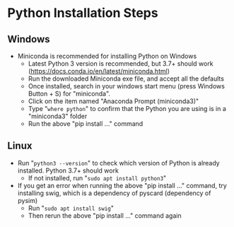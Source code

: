 # Python Installation Steps

## Windows
* Miniconda is recommended for installing Python on Windows
   * Latest Python 3 version is recommended, but 3.7+ should work (https://docs.conda.io/en/latest/miniconda.html)
   * Run the downloaded Miniconda exe file, and accept all the defaults
   * Once installed, search in your windows start menu (press Windows Button + S) for "miniconda".
   * Click on the item named "Anaconda Prompt (miniconda3)"
   * Type "`where python`" to confirm that the Python you are using is in a "miniconda3" folder
   * Run the above "pip install ..." command

## Linux
* Run "`python3 --version`" to check which version of Python is already installed.  Python 3.7+ should work
   * If not installed, run "`sudo apt install python3`"
* If you get an error when running the above "pip install ..." command, try installing swig, which is a dependency of pyscard (dependency of pysim)
   * Run "`sudo apt install swig`"
   * Then rerun the above "pip install ..." command again
